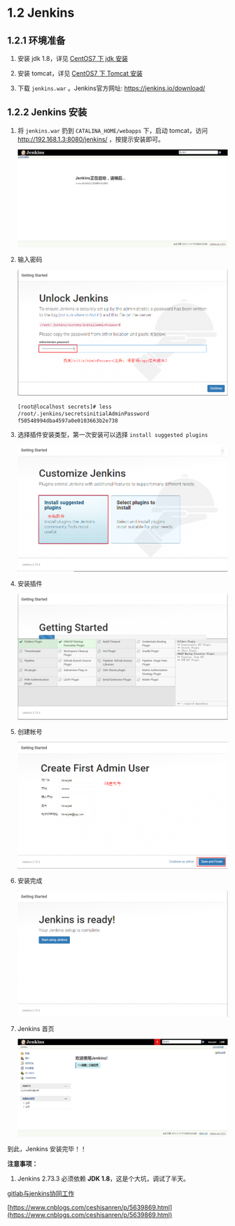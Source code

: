 # 1.2 Jenkins

## 1.2.1 环境准备

1. 安装 jdk 1.8，详见 [CentOS7 下 jdk 安装]()

2. 安装 tomcat，详见 [CentOS7 下 Tomcat 安装]()

3. 下载 `jenkins.war` 。Jenkins官方网址:  https://jenkins.io/download/

## 1.2.2 Jenkins 安装

1. 将 `jenkins.war` 扔到 `CATALINA_HOME/webapps` 下，启动 tomcat，访问 http://192.168.1.3:8080/jenkins/ ，按提示安装即可。

	![启动jenkins](img/1.2.1.png)

2. 输入密码

	![输入密码](img/1.2.2.png)

	```
	[root@localhost secrets]# less /root/.jenkins/secretsinitialAdminPassword 
	f50548994dba4597a0e0103663b2e738
	```

3. 选择插件安装类型，第一次安装可以选择 `install suggested plugins`

	![选择插件安装类型](img/1.2.3.png)

4. 安装插件

	![安装插件](img/1.2.4.png)

5. 创建帐号

	![创建帐号](img/1.2.5.png)

6. 安装完成

	![安装完成](img/1.2.6.png)

7. Jenkins 首页

	![Jenkins 首页](img/1.2.7.png)

到此，Jenkins 安装完毕！！

**注意事项：**

1. Jenkins 2.73.3 必须依赖 **JDK 1.8**，这是个大坑，调试了半天。

[gitlab与jenkins协同工作](https://my.oschina.net/u/575122/blog/512989?p=1)

[https://www.cnblogs.com/ceshisanren/p/5639869.html](https://www.cnblogs.com/ceshisanren/p/5639869.html)



	
